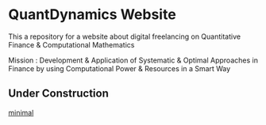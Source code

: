 # QuantDynamics Website

This a repository for a website about digital freelancing on Quantitative Finance &amp; Computational Mathematics

Mission : Development & Application of Systematic & Optimal Approaches in Finance by using Computational Power & Resources in a Smart Way

## Under Construction

[minimal](https://github.com/pages-themes/minimal)
